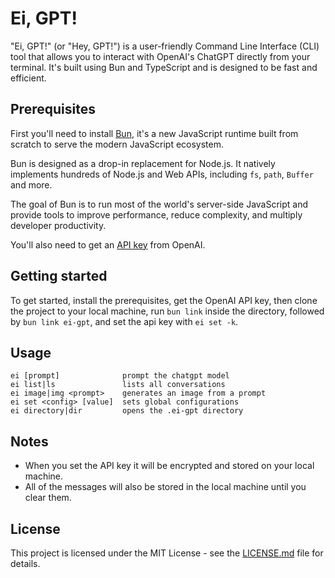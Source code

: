# Ei, GPT!

"Ei, GPT!" (or "Hey, GPT!") is a user-friendly Command Line Interface (CLI) tool that allows you to interact with OpenAI's ChatGPT directly from your terminal. It's built using Bun and TypeScript and is designed to be fast and efficient.

## Prerequisites

First you'll need to install [Bun](https://bun.sh/), it's a new JavaScript runtime built from scratch to serve the modern JavaScript ecosystem.

Bun is designed as a drop-in replacement for Node.js. It natively implements hundreds of Node.js and Web APIs, including `fs`, `path`, `Buffer` and more.

The goal of Bun is to run most of the world's server-side JavaScript and provide tools to improve performance, reduce complexity, and multiply developer productivity.

You'll also need to get an [API key](https://platform.openai.com/docs/quickstart) from OpenAI.

## Getting started

To get started, install the prerequisites, get the OpenAI API key, then clone the project to your local machine, run `bun link` inside the directory, followed by `bun link ei-gpt`, and set the api key with `ei set -k`.

## Usage

```
ei [prompt]              prompt the chatgpt model
ei list|ls               lists all conversations
ei image|img <prompt>    generates an image from a prompt
ei set <config> [value]  sets global configurations
ei directory|dir         opens the .ei-gpt directory
```

## Notes

- When you set the API key it will be encrypted and stored on your local machine.
- All of the messages will also be stored in the local machine until you clear them.  

## License

This project is licensed under the MIT License - see the [LICENSE.md](LICENSE.md) file for details.
